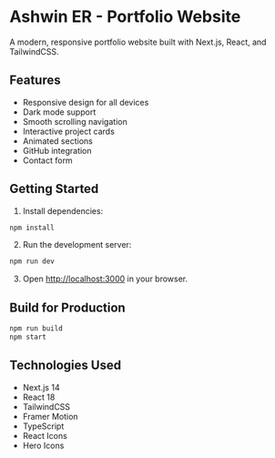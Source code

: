 # Ashwin ER - Portfolio Website

A modern, responsive portfolio website built with Next.js, React, and TailwindCSS.

## Features

- Responsive design for all devices
- Dark mode support
- Smooth scrolling navigation
- Interactive project cards
- Animated sections
- GitHub integration
- Contact form

## Getting Started

1. Install dependencies:
```bash
npm install
```

2. Run the development server:
```bash
npm run dev
```

3. Open [http://localhost:3000](http://localhost:3000) in your browser.

## Build for Production

```bash
npm run build
npm start
```

## Technologies Used

- Next.js 14
- React 18
- TailwindCSS
- Framer Motion
- TypeScript
- React Icons
- Hero Icons
